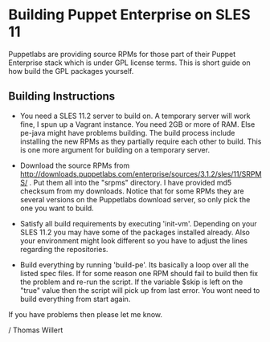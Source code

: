 # Building Puppet Enterprise on SLES 11

Puppetlabs are providing source RPMs for those part of their Puppet Enterprise stack which is under GPL license terms. This is short guide on how build the GPL packages yourself.

## Building Instructions

* You need a SLES 11.2 server to build on. A temporary server will work fine, I spun up a Vagrant instance. You need 2GB or more of RAM. Else pe-java might have problems building. The build process include installing the new RPMs as they partially require each other to build. This is one more argument for building on a temporary server.

* Download the source RPMs from http://downloads.puppetlabs.com/enterprise/sources/3.1.2/sles/11/SRPMS/ . Put them all into the "srpms" directory. I have provided md5 checksum from my downloads. Notice that for some RPMs they are several versions on the Puppetlabs download server, so only pick the one you want to build.

* Satisfy all build requirements by executing 'init-vm'. Depending on your SLES 11.2 you may have some of the packages installed already. Also your environment might look different so you have to adjust the lines regarding the repositories.

* Build everything by running 'build-pe'. Its basically a loop over all the listed spec files. If for some reason one RPM should fail to build then fix the problem and re-run the script. If the variable $skip is left on the "true" value then the script will pick up from last error. You wont need to build everything from start again.

If you have problems then please let me know.

/ Thomas Willert

